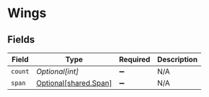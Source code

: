 # Wings


## Fields

| Field                                                | Type                                                 | Required                                             | Description                                          |
| ---------------------------------------------------- | ---------------------------------------------------- | ---------------------------------------------------- | ---------------------------------------------------- |
| `count`                                              | *Optional[int]*                                      | :heavy_minus_sign:                                   | N/A                                                  |
| `span`                                               | [Optional[shared.Span]](../../models/shared/span.md) | :heavy_minus_sign:                                   | N/A                                                  |